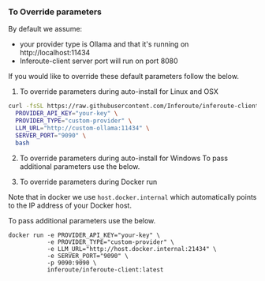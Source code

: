###  To Override parameters 

By default we assume:

- your provider type is Ollama  and that it's running on http://localhost:11434
- Inferoute-client server port will run on port 8080

If you would like to override these default parameters follow the below.


1. To override parameters during auto-install for Linux and OSX

```bash
curl -fsSL https://raw.githubusercontent.com/Inferoute/inferoute-client/main/scripts/install.sh | \
  PROVIDER_API_KEY="your-key" \
  PROVIDER_TYPE="custom-provider" \
  LLM_URL="http://custom-ollama:11434" \
  SERVER_PORT="9090" \
  bash
```


2. To override parameters during auto-install for Windows 
To pass additional parameters use the below.


3. To override parameters during Docker run

Note that in docker we use `host.docker.internal` which automatically points to the IP address of your Docker host. 

To pass additional parameters use the below.
```
docker run -e PROVIDER_API_KEY="your-key" \
           -e PROVIDER_TYPE="custom-provider" \
           -e LLM_URL="http://host.docker.internal:21434" \
           -e SERVER_PORT="9090" \
           -p 9090:9090 \
           inferoute/inferoute-client:latest
```